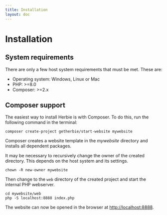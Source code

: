 ```yaml
---
title: Installation
layout: doc
---
```


# Installation

## System requirements

There are only a few host system requirements that must be met.
These are:

- Operating system: Windows, Linux or Mac
- PHP: >=8.0
- Composer: >=2.x

## Composer support

The easiest way to install Herbie is with Composer.
To do this, run the following command in the terminal:

    composer create-project getherbie/start-website mywebsite

Composer creates a website template in the *mywebsite* directory and installs all dependent packages.

It may be necessary to recursively change the owner of the created directory.
This depends on the host system and its settings.

    chown -R new-owner mywebsite

Then change to the `web` directory of the created project and start the internal PHP webserver.

    cd mywebsite/web
    php -S localhost:8888 index.php

The website can now be opened in the browser at <http://localhost:8888>.
